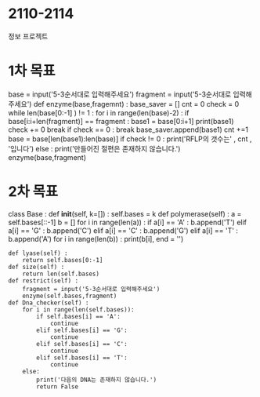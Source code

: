 # 2110-2114
정보 프로젝트

# 1차 목표
base = input('5-3순서대로 입력해주세요')
fragment = input('5-3순서대로 입력해주세요')
def enzyme(base,fragemnt) :
    base_saver = []
    cnt = 0
    check = 0
    while len(base[0:-1] ) != 1 :
        for i in range(len(base)-2) :
            if base[i:i+len(fragment)] == fragment :
                base1 = base[0:i+1]
                print(base1)
                check += 0
                break
        if check == 0 :
            break
        base_saver.append(base1)
        cnt +=1
        base = base[len(base1):len(base)]
    if check != 0 :
        print('RFLP의 갯수는' , cnt , '입니다')
    else :
        print('만들어진 절편은 존재하지 않습니다.')
enzyme(base,fragment)
# 2차 목표
class Base :
    def __init__(self, k=[]) : 
        self.bases = k
    def polymerase(self) :
        a = self.bases[::-1]
        b = []
        for i in range(len(a)) :
            if a[i] == 'A' :
                b.append('T')
            elif a[i] == 'G' :
                b.append('C')
            elif a[i] == 'C' :
                b.append('G')
            elif a[i] == 'T' :
                b.append('A')
        for i in range(len(b)) :
            print(b[i], end = '')
        
    def lyase(self) :
        return self.bases[0:-1]
    def size(self) :
        return len(self.bases)
    def restrict(self) :
        fragment = input('5-3순서대로 입력해주세요')
        enzyme(self.bases,fragment)
    def Dna_checker(self) :
        for i in range(len(self.bases)):
            if self.bases[i] == 'A':
                continue
            elif self.bases[i] == 'G':
                continue
            elif self.bases[i] == 'C':
                continue
            elif self.bases[i] == 'T':
                continue
        else:
            print('다음의 DNA는 존재하지 않습니다.')
            return False
